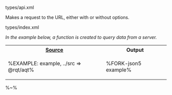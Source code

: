 <typedef name="aqt">types/api.xml</typedef>

Makes a request to the URL, either with or without options.

<typedef narrow>types/index.xml</typedef>

<!-- The requests are made with the `aqt` function, which accepts either a single URL, or a URL with a configuration object of the ][`AConfig` type](#aconfig-type). -->

_In the example below, a function is created to query data from a server._

<table>
<tr><th><a href="example/index.js">Source</a></th><th>Output</th></tr>
<!-- block-start -->
<tr><td>

%EXAMPLE: example, ../src => @rqt/aqt%
</td>
<td>

%FORK-json5 example%
</td></tr>
</table>

%~%